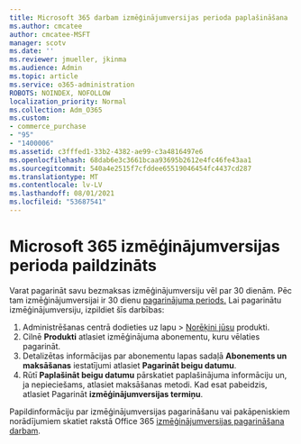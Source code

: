```yaml
---
title: Microsoft 365 darbam izmēģinājumversijas perioda paplašināšana
ms.author: cmcatee
author: cmcatee-MSFT
manager: scotv
ms.date: ''
ms.reviewer: jmueller, jkinma
ms.audience: Admin
ms.topic: article
ms.service: o365-administration
ROBOTS: NOINDEX, NOFOLLOW
localization_priority: Normal
ms.collection: Adm_O365
ms.custom:
- commerce_purchase
- "95"
- "1400006"
ms.assetid: c3fffed1-33b2-4382-ae99-c3a4816497e6
ms.openlocfilehash: 68dab6e3c3661bcaa93695b2612e4fc46fe43aa1
ms.sourcegitcommit: 540a4e2515f7cfddee65519046454fc4437cd287
ms.translationtype: MT
ms.contentlocale: lv-LV
ms.lasthandoff: 08/01/2021
ms.locfileid: "53687541"
---
```

# <a name="extend-your-trial-for-microsoft-365-for-business"></a>Microsoft 365 izmēģinājumversijas perioda paildzināts

Varat pagarināt savu bezmaksas izmēģinājumversiju vēl par 30 dienām. Pēc tam izmēģinājumversijai ir 30 dienu [pagarinājuma periods.](/alchemyinsights/grace-period-for-microsoft-365-free-trial) Lai pagarinātu izmēģinājumversiju, izpildiet šīs darbības:
  
1. Administrēšanas centrā dodieties  uz lapu \> [Norēķini jūsu](https://go.microsoft.com/fwlink/p/?linkid=842054) produkti.
2. Cilnē **Produkti** atlasiet izmēģinājuma abonementu, kuru vēlaties pagarināt.
3. Detalizētas informācijas par abonementu lapas sadaļā **Abonements un maksāšanas** iestatījumi atlasiet **Pagarināt beigu datumu**.
4. Rūtī **Paplašināt beigu datumu** pārskatiet paplašinājuma informāciju un, ja nepieciešams, atlasiet maksāšanas metodi. Kad esat pabeidzis, atlasiet Pagarināt **izmēģinājumversijas termiņu**.

Papildinformāciju par izmēģinājumversijas pagarināšanu vai pakāpeniskiem norādījumiem skatiet rakstā Office 365 [izmēģinājumversijas pagarināšana darbam](/microsoft-365/commerce/extend-your-trial).